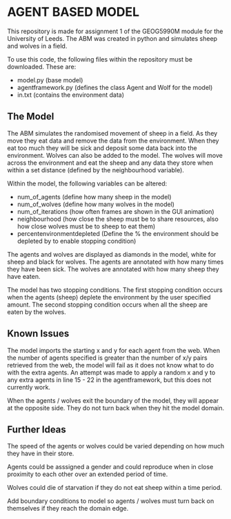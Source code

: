 # AGENT BASED MODEL

This repository is made for assignment 1 of the GEOG5990M module for the University of Leeds. The ABM was created in python and simulates sheep and wolves in a field.

To use this code, the following files within the repository must be downloaded. These are:
* model.py (base model)
* agentframework.py (defines the class Agent and Wolf for the model)
* in.txt (contains the environment data)

## The Model

The ABM simulates the randomised movement of sheep in a field. As they move they eat data and remove the data from the environment. When they eat too much they will be sick and deposit some data back into the environment. Wolves can also be added to the model. The wolves will move across the environment and eat the sheep and any data they store when within a set distance (defined by the neighbourhood variable).

Within the model, the following variables can be altered:
* num_of_agents (define how many sheep in the model)
* num_of_wolves (define how many wolves in the model)
* num_of_iterations (how often frames are shown in the GUI animation)
* neighbourhood (how close the sheep must be to share resources, also how close wolves must be to sheep to eat them)
* percentenvironmentdepleted (Define the % the environment should be depleted by to enable stopping condition)

The agents and wolves are displayed as diamonds in the model, white for sheep and black for wolves. The agents are annotated with how many times they have been sick. The wolves are annotated with how many sheep they have eaten.

The model has two stopping conditions. The first stopping condition occurs when the agents (sheep) deplete the environment by the user specified amount. The second stopping condition occurs when all the sheep are eaten by the wolves.

## Known Issues

The model imports the starting x and y for each agent from the web. When the number of agents specified is greater than the number of x/y pairs retrieved from the web, the model will fail as it does not know what to do with the extra agents. An attempt was made to apply a random x and y to any extra agents in line 15 - 22 in the agentframework, but this does not currently work.

When the agents / wolves exit the boundary of the model, they will appear at the opposite side. They do not turn back when they hit the model domain. 

## Further Ideas

The speed of the agents or wolves could be varied depending on how much they have in their store.

Agents could be asssigned a gender and could reproduce when in close proximity to each other over an extended period of time.

Wolves could die of starvation if they do not eat sheep within a time period.

Add boundary conditions to model so agents / wolves must turn back on themselves if they reach the domain edge.